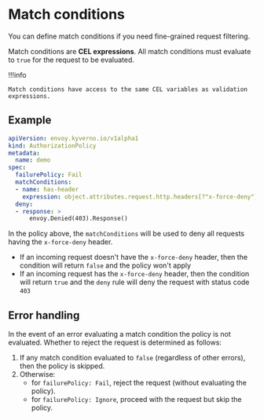 # Match conditions

You can define match conditions if you need fine-grained request filtering.

Match conditions are **CEL expressions**. All match conditions must evaluate to `true` for the request to be evaluated.

!!!info

    Match conditions have access to the same CEL variables as validation expressions.

## Example

```yaml
apiVersion: envoy.kyverno.io/v1alpha1
kind: AuthorizationPolicy
metadata:
  name: demo
spec:
  failurePolicy: Fail
  matchConditions:
  - name: has-header
    expression: object.attributes.request.http.headers[?"x-force-deny"].hasValue()
  deny:
  - response: >
      envoy.Denied(403).Response()
```

In the policy above, the `matchConditions` will be used to deny all requests having the `x-force-deny` header.

- If an incoming request doesn't have the `x-force-deny` header, then the condition will return `false` and the policy won't apply
- If an incoming request has the `x-force-deny` header, then the condition will return `true` and the `deny` rule will deny the request with status code `403`

## Error handling

In the event of an error evaluating a match condition the policy is not evaluated. Whether to reject the request is determined as follows:

1. If any match condition evaluated to `false` (regardless of other errors), then the policy is skipped.
1. Otherwise:
    - for `failurePolicy: Fail`, reject the request (without evaluating the policy).
    - for `failurePolicy: Ignore`, proceed with the request but skip the policy.
